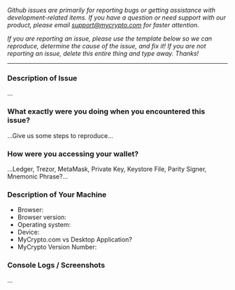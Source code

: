 *Github issues are primarily for reporting bugs or getting assistance with development-related items. If you have a question or need support with our product, please email support@mycrypto.com for faster attention.*

*If you are reporting an issue, please use the template below so we can reproduce, determine the cause of the issue, and fix it! If you are not reporting an issue, delete this entire thing and type away. Thanks!*

---


### Description of Issue

...


### What exactly were you doing when you encountered this issue?

...Give us some steps to reproduce...


### How were you accessing your wallet?

...Ledger, Trezor, MetaMask, Private Key, Keystore File, Parity Signer, Mnemonic Phrase?...


### Description of Your Machine

- Browser:
- Browser version:
- Operating system:
- Device:
- MyCrypto.com vs Desktop Application?
- MyCrypto Version Number:


### Console Logs / Screenshots

...



